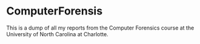 # ComputerForensis
This is a dump of all my reports from the Computer Forensics course at the University of North Carolina at Charlotte.
